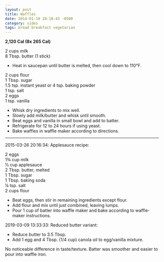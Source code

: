 ```yaml
---
layout: post
title: Waffles
date: 2014-01-10 18:18:43 -0500
category: sides
tags: bread breakfast vegetarian
---
```

<strong>2,120 Cal (8x 265 Cal)</strong>
  
2 cups milk  
8 Tbsp. butter (1 stick)  

  * Heat in saucepan until butter is melted, then cool down to 110°F.

2 cups flour  
1 Tbsp. sugar  
1.5 tsp. instant yeast or 4 tsp. baking powder  
1 tsp. salt  
2 eggs  
1 tsp. vanilla  

  * Whisk dry ingredients to mix well.
  * Slowly add milk/butter and whisk until smooth.
  * Beat eggs and vanilla in small bowl and add to batter.
  * Refrigerate for 12 to 24 hours if using yeast.
  * Bake waffles in waffle maker according to directions.


---

2015-03-26 20:16:34: Applesauce recipe:

2 eggs  
1¾ cup milk  
½ cup applesauce  
2 Tbsp. butter, melted  
1 Tbsp. sugar  
1 Tbsp. baking soda  
¼ tsp. salt  
2 cups flour

* Beat eggs, then stir in remaining ingredients except flour.
* Add flour and mix until just combined, leaving lumps.
* Pour 1 cup of batter into waffle maker and bake according to waffle-maker instructions.

2019-03-09 13:33:33: Reduced butter variant:
* Reduce butter to 3.5 Tbsp.
* Add 1 egg and 4 Tbsp. (1/4 cup) canola oil to egg/vanilla mixture.

No noticeable difference in taste/texture. Batter was smoother and easier to pour
into waffle iron.
